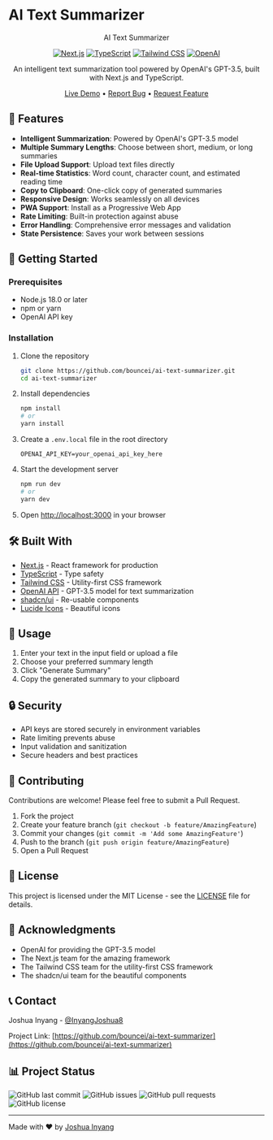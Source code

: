 # AI Text Summarizer

<div align="center">

AI Text Summarizer

[![Next.js](https://img.shields.io/badge/Next.js-13.0-black?logo=next.js)](https://nextjs.org/)
[![TypeScript](https://img.shields.io/badge/TypeScript-5.0-blue?logo=typescript)](https://www.typescriptlang.org/)
[![Tailwind CSS](https://img.shields.io/badge/Tailwind_CSS-3.0-38B2AC?logo=tailwind-css)](https://tailwindcss.com/)
[![OpenAI](https://img.shields.io/badge/OpenAI-GPT--3.5-412991?logo=openai)](https://openai.com/)

An intelligent text summarization tool powered by OpenAI's GPT-3.5, built with Next.js and TypeScript.

[Live Demo](https://bouncei.tech) • [Report Bug](https://github.com/bouncei/ai-text-summarizer/issues) • [Request Feature](https://github.com/bouncei/ai-text-summarizer/issues)

</div>

## 🌟 Features

- **Intelligent Summarization**: Powered by OpenAI's GPT-3.5 model
- **Multiple Summary Lengths**: Choose between short, medium, or long summaries
- **File Upload Support**: Upload text files directly
- **Real-time Statistics**: Word count, character count, and estimated reading time
- **Copy to Clipboard**: One-click copy of generated summaries
- **Responsive Design**: Works seamlessly on all devices
- **PWA Support**: Install as a Progressive Web App
- **Rate Limiting**: Built-in protection against abuse
- **Error Handling**: Comprehensive error messages and validation
- **State Persistence**: Saves your work between sessions

## 🚀 Getting Started

### Prerequisites

- Node.js 18.0 or later
- npm or yarn
- OpenAI API key

### Installation

1. Clone the repository

   ```bash
   git clone https://github.com/bouncei/ai-text-summarizer.git
   cd ai-text-summarizer
   ```

2. Install dependencies

   ```bash
   npm install
   # or
   yarn install
   ```

3. Create a `.env.local` file in the root directory

   ```env
   OPENAI_API_KEY=your_openai_api_key_here
   ```

4. Start the development server

   ```bash
   npm run dev
   # or
   yarn dev
   ```

5. Open [http://localhost:3000](http://localhost:3000) in your browser

## 🛠️ Built With

- [Next.js](https://nextjs.org/) - React framework for production
- [TypeScript](https://www.typescriptlang.org/) - Type safety
- [Tailwind CSS](https://tailwindcss.com/) - Utility-first CSS framework
- [OpenAI API](https://openai.com/) - GPT-3.5 model for text summarization
- [shadcn/ui](https://ui.shadcn.com/) - Re-usable components
- [Lucide Icons](https://lucide.dev/) - Beautiful icons

## 📝 Usage

1. Enter your text in the input field or upload a file
2. Choose your preferred summary length
3. Click "Generate Summary"
4. Copy the generated summary to your clipboard

## 🔒 Security

- API keys are stored securely in environment variables
- Rate limiting prevents abuse
- Input validation and sanitization
- Secure headers and best practices

## 🤝 Contributing

Contributions are welcome! Please feel free to submit a Pull Request.

1. Fork the project
2. Create your feature branch (`git checkout -b feature/AmazingFeature`)
3. Commit your changes (`git commit -m 'Add some AmazingFeature'`)
4. Push to the branch (`git push origin feature/AmazingFeature`)
5. Open a Pull Request

## 📄 License

This project is licensed under the MIT License - see the [LICENSE](LICENSE) file for details.

## 🙏 Acknowledgments

- OpenAI for providing the GPT-3.5 model
- The Next.js team for the amazing framework
- The Tailwind CSS team for the utility-first CSS framework
- The shadcn/ui team for the beautiful components

## 📞 Contact

Joshua Inyang - [@InyangJoshua8](https://twitter.com/InyangJoshua8)

Project Link: [https://github.com/bouncei/ai-text-summarizer](https://github.com/bouncei/ai-text-summarizer)

## 📊 Project Status

![GitHub last commit](https://img.shields.io/github/last-commit/bouncei/ai-text-summarizer)
![GitHub issues](https://img.shields.io/github/issues/bouncei/ai-text-summarizer)
![GitHub pull requests](https://img.shields.io/github/issues-pr/bouncei/ai-text-summarizer)
![GitHub license](https://img.shields.io/github/license/bouncei/ai-text-summarizer)

---

Made with ❤️ by [Joshua Inyang](https://github.com/bouncei)
